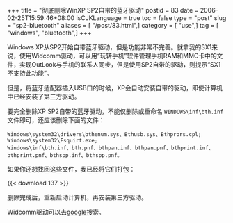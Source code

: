 +++
title = "彻底删除WinXP SP2自带的蓝牙驱动"
postid = 83
date = 2006-02-25T15:59:46+08:00
isCJKLanguage = true
toc = false
type = "post"
slug = "sp2-bluetooth"
aliases = [ "/post/83.html",]
category = [ "use",]
tag = [ "windows", "bluetooth",]
+++


Windows XP从SP2开始自带蓝牙驱动，但是功能非常不完善。就拿我的SX1来说，使用Widcomm驱动，可以用“玩转手机”软件管理手机RAM和MMC卡中的文件，实现OutLook与手机的联系人同步，但是使用SP2自带的驱动，则提示“SX1不支持此功能”。

但是，将蓝牙适配器插入USB口的时候，XP会自动安装自带的驱动，即使计算机中已经安装了第三方驱动。

要完全删除XP SP2自带的蓝牙驱动，不能仅删除或重命名 `WINDOWS\inf\bth.inf` 文件即可，还应该删除下面的文件：

    Windows\system32\drivers\bthenum.sys、Bthusb.sys、Bthprors.cpl;  
    Windows\system32\Fsquirt.exe;  
    Windows\inf\bth.inf、bth.pnf、bthpan.inf、bthpan.pnf、bthprint.inf、bthprint.pnf、bthspp.inf、bthspp.pnf。  

如果你还想找回这些文件，我已经将它们打包：

{{< download 137 >}}

删除完成后，重新启动计算机，再安装第三方驱动。

Widcomm驱动可以去[google搜索](http://www.google.com.hk/search?hl=zh-CN&newwindow=1&safe=strict&&sa=X&ei=LaplTabLEIesvgOjivGrBg&ved=0CCkQBSgA&q=widcomm&spell=1)。

